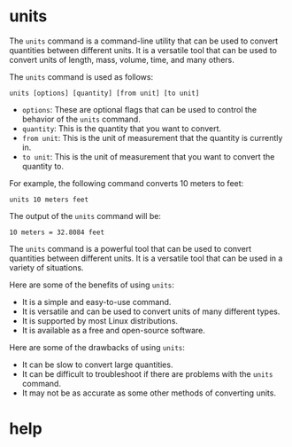 # units

The `units` command is a command-line utility that can be used to convert quantities between different units. It is a versatile tool that can be used to convert units of length, mass, volume, time, and many others.

The `units` command is used as follows:

```
units [options] [quantity] [from unit] [to unit]
```

* `options`: These are optional flags that can be used to control the behavior of the `units` command.
* `quantity`: This is the quantity that you want to convert.
* `from unit`: This is the unit of measurement that the quantity is currently in.
* `to unit`: This is the unit of measurement that you want to convert the quantity to.

For example, the following command converts 10 meters to feet:

```
units 10 meters feet
```

The output of the `units` command will be:

```
10 meters = 32.8084 feet
```

The `units` command is a powerful tool that can be used to convert quantities between different units. It is a versatile tool that can be used in a variety of situations.

Here are some of the benefits of using `units`:

* It is a simple and easy-to-use command.
* It is versatile and can be used to convert units of many different types.
* It is supported by most Linux distributions.
* It is available as a free and open-source software.

Here are some of the drawbacks of using `units`:

* It can be slow to convert large quantities.
* It can be difficult to troubleshoot if there are problems with the `units` command.
* It may not be as accurate as some other methods of converting units.



# help 

```

```
